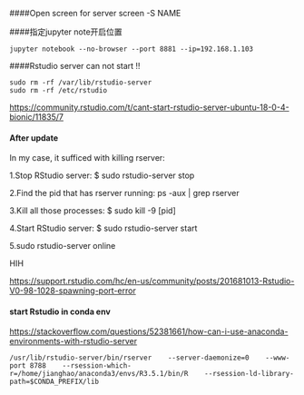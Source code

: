 ####Open screen for server
screen -S NAME

####指定jupyter note开启位置
```
jupyter notebook --no-browser --port 8881 --ip=192.168.1.103
```

####Rstudio server can not start !!
```
sudo rm -rf /var/lib/rstudio-server
sudo rm -rf /etc/rstudio
```
https://community.rstudio.com/t/cant-start-rstudio-server-ubuntu-18-0-4-bionic/11835/7
#### After update
In my case, it sufficed with killing rserver:

1.Stop RStudio server: $ sudo rstudio-server stop

2.Find the pid that has rserver running: ps -aux | grep rserver

3.Kill all those processes: $ sudo kill -9 [pid]

4.Start RStudio server: $ sudo rstudio-server start

5.sudo rstudio-server online

HIH

https://support.rstudio.com/hc/en-us/community/posts/201681013-Rstudio-V0-98-1028-spawning-port-error
#### start Rstudio in conda env
https://stackoverflow.com/questions/52381661/how-can-i-use-anaconda-environments-with-rstudio-server
```
/usr/lib/rstudio-server/bin/rserver    --server-daemonize=0    --www-port 8788    --rsession-which-r=/home/jianghao/anaconda3/envs/R3.5.1/bin/R    --rsession-ld-library-path=$CONDA_PREFIX/lib
```
